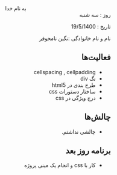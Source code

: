 <div dir="rtl" align="center">
به نام خدا
</div>
<div dir="rtl" align="right">
روز : سه شنبه

تاریخ : 19/5/1400

نام و نام خانوادگی :نگین نامجوفر

## فعالیت‌ها
* cellspacing , cellpadding
* تگ div
* طرح بندی در html5
* ساختار دستورات css
* درج ویژگی  در css

## چالش‌ها
* چالشی نداشتم.

## برنامه روز بعد
* کار با css و انجام یک مینی پروژه

</div>